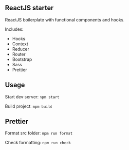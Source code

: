 ## ReactJS starter

ReactJS boilerplate with functional components and hooks.

Includes:

* Hooks
* Context
* Reducer
* Router
* Bootstrap
* Sass
* Prettier

## Usage
Start dev server:  `npm start`

Build project: `npm build`

## Prettier
Format src folder: `npm run format`

Check formatting: `npm run check`

